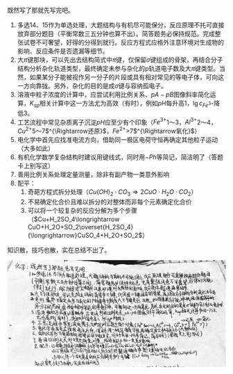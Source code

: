 既然写了那就先写完吧。

1. 多选14、15作为单选处理，大题结构与有机尽可能保分，反应原理不扥可直接放弃部分题目（平衡常数三五分钟也算不出）。简答题务必保持规范。完成整张试卷不可奢望，好得的分得到就行。反应方程式应格外注意环境对生成物的影响、反应条件是否遗漏等细节。
2. 大$\pi$键那块，可以先出去结构简式中$\pi$键，仅保留$\sigma$键组成的骨架，再结合分子结构分析杂化轨道类型，最终确定未参与杂化的p轨道电子数及大$\pi$键类型。当然，如果某分子能被视作另一分子的片段或具有相对常见的等电子体，可向这一方向靠拢。另外，杂化的目的是成$\sigma$键与容纳孤电子。
3. 溶液中粒子浓度的计算中，应尝试利用比例关系、$pA-pB$图像斜率简化运算，$K_{sp}$相关计算中这一方法尤为高效（有时），例如$pH$每升高1，$\lg c_{Fe^{3+}}$降低3。
4. 工艺流程中常见杂质离子沉淀$pH$应至少有个印象（$Fe^{3+}$1～3，$Al^{3+}$2～4，$Cu^{2+}$5～7$^{\Rightarrow还原}$，$Fe^{2+}$>7$^{\Rightarrow氧化}$）
5. 电化学中首先应找准电流方向，借助同一极区电荷守恒再确定其他粒子运动（大多如此）
6. 有机化学数学复杂结构时建议用键线式，同时用$-Ph$等简记，简洁明了（答题卡上别写这）
7. 善用比例关系处理定量测量，除非有副产物一类意外影响
8. 配平：
   1. 奇葩方程式拆分处理（$Cu(OH)_2\cdot CO_3\Rightarrow 2CuO\cdot H_2O\cdot CO_2$）
   2. 不易确定化合价且难以拆分的对整体而非每个元素确定化合价
   3. 可以将一个较复杂的反应分解为多个步骤（$Cu+H_2SO_4\longrightarrow CuO+H_2O+SO_2\overset{H_2SO_4}{\longrightarrow}CuSO_4+H_2O+SO_2$）

知识散，技巧也散，实在总结不出了。

![image-20240326011117689](media/image-20240326011117689.png)